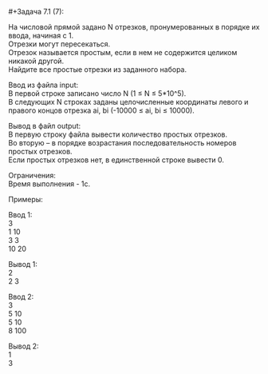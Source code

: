 #+Задача 7.1 (7):  


На числовой прямой задано N отрезков, пронумерованных в порядке их ввода, начиная с 1.  
Отрезки могут пересекаться.  
Отрезок называется простым, если в нем не содержится целиком никакой другой.  
Найдите все простые отрезки из заданного набора.  


Ввод из файла input:   
В первой строке записано число N (1 ≤ N ≤ 5*10^5).  
В следующих N строках заданы целочисленные координаты левого и правого концов отрезка ai, bi (-10000 ≤ ai, bi ≤ 10000).  


Вывод в файл output:  
В первую строку файла вывести количество простых отрезков.  
Во вторую – в порядке возрастания последовательность номеров простых отрезков.  
Если простых отрезков нет, в единственной строке вывести 0.  


Ограничения:  
Время выполнения - 1с.  


Примеры:  


Ввод 1:  
3  
1 10  
3 3  
10 20  

Вывод 1:  
2  
2 3  


Ввод 2:  
3  
5 10  
5 10  
8 100  

Вывод 2:  
1  
3  
